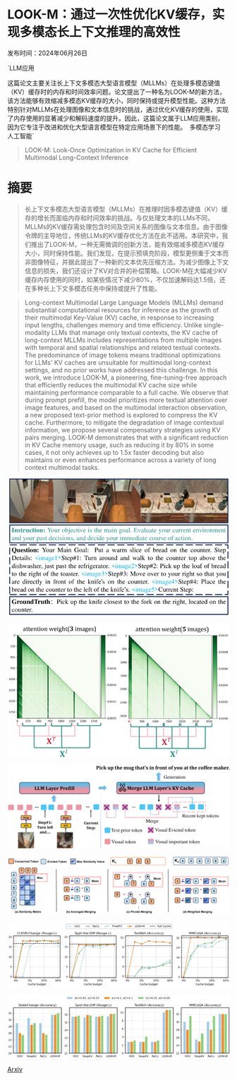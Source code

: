 # LOOK-M：通过一次性优化KV缓存，实现多模态长上下文推理的高效性

发布时间：2024年06月26日

`LLM应用

这篇论文主要关注长上下文多模态大型语言模型（MLLMs）在处理多模态键值（KV）缓存时的内存和时间效率问题。论文提出了一种名为LOOK-M的新方法，该方法能够有效缩减多模态KV缓存的大小，同时保持或提升模型性能。这种方法特别针对MLLMs在处理图像和文本信息时的挑战，通过优化KV缓存的使用，实现了内存使用的显著减少和解码速度的提升。因此，这篇论文属于LLM应用类别，因为它专注于改进和优化大型语言模型在特定应用场景下的性能。` `多模态学习` `人工智能`

> LOOK-M: Look-Once Optimization in KV Cache for Efficient Multimodal Long-Context Inference

# 摘要

> 长上下文多模态大型语言模型（MLLMs）在推理时因多模态键值（KV）缓存的增长而面临内存和时间效率的挑战。与仅处理文本的LLMs不同，MLLMs的KV缓存需处理包含时间及空间关系的图像与文本信息。由于图像令牌的主导地位，传统LLMs的KV缓存优化方法在此不适用。本研究中，我们推出了LOOK-M，一种无需微调的创新方法，能有效缩减多模态KV缓存大小，同时保持性能。我们发现，在提示预填充阶段，模型更侧重于文本而非图像特征，并据此提出了一种新的文本优先压缩方法。为减少图像上下文信息的损失，我们还设计了KV对合并的补偿策略。LOOK-M在大幅减少KV缓存内存使用的同时，如某些情况下减少80%，不仅加速解码达1.5倍，还在多种长上下文多模态任务中保持或提升了性能。

> Long-context Multimodal Large Language Models (MLLMs) demand substantial computational resources for inference as the growth of their multimodal Key-Value (KV) cache, in response to increasing input lengths, challenges memory and time efficiency. Unlike single-modality LLMs that manage only textual contexts, the KV cache of long-context MLLMs includes representations from multiple images with temporal and spatial relationships and related textual contexts. The predominance of image tokens means traditional optimizations for LLMs' KV caches are unsuitable for multimodal long-context settings, and no prior works have addressed this challenge. In this work, we introduce LOOK-M, a pioneering, fine-tuning-free approach that efficiently reduces the multimodal KV cache size while maintaining performance comparable to a full cache. We observe that during prompt prefill, the model prioritizes more textual attention over image features, and based on the multimodal interaction observation, a new proposed text-prior method is explored to compress the KV cache. Furthermore, to mitigate the degradation of image contextual information, we propose several compensatory strategies using KV pairs merging. LOOK-M demonstrates that with a significant reduction in KV Cache memory usage, such as reducing it by 80% in some cases, it not only achieves up to 1.5x faster decoding but also maintains or even enhances performance across a variety of long context multimodal tasks.

![LOOK-M：通过一次性优化KV缓存，实现多模态长上下文推理的高效性](../../../paper_images/2406.18139/x1.png)

![LOOK-M：通过一次性优化KV缓存，实现多模态长上下文推理的高效性](../../../paper_images/2406.18139/x2.png)

![LOOK-M：通过一次性优化KV缓存，实现多模态长上下文推理的高效性](../../../paper_images/2406.18139/x3.png)

![LOOK-M：通过一次性优化KV缓存，实现多模态长上下文推理的高效性](../../../paper_images/2406.18139/x4.png)

![LOOK-M：通过一次性优化KV缓存，实现多模态长上下文推理的高效性](../../../paper_images/2406.18139/x5.png)

![LOOK-M：通过一次性优化KV缓存，实现多模态长上下文推理的高效性](../../../paper_images/2406.18139/x6.png)

[Arxiv](https://arxiv.org/abs/2406.18139)